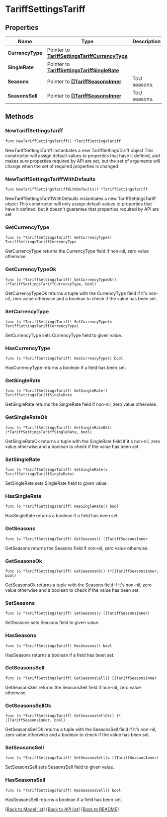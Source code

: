 # TariffSettingsTariff

## Properties

Name | Type | Description | Notes
------------ | ------------- | ------------- | -------------
**CurrencyType** | Pointer to [**TariffSettingsTariffCurrencyType**](TariffSettingsTariffCurrencyType.md) |  | [optional] 
**SingleRate** | Pointer to [**TariffSettingsTariffSingleRate**](TariffSettingsTariffSingleRate.md) |  | [optional] 
**Seasons** | Pointer to [**[]TariffSeasonsInner**](TariffSeasonsInner.md) | ToU seasons. | [optional] 
**SeasonsSell** | Pointer to [**[]TariffSeasonsInner**](TariffSeasonsInner.md) | ToU seasons. | [optional] 

## Methods

### NewTariffSettingsTariff

`func NewTariffSettingsTariff() *TariffSettingsTariff`

NewTariffSettingsTariff instantiates a new TariffSettingsTariff object
This constructor will assign default values to properties that have it defined,
and makes sure properties required by API are set, but the set of arguments
will change when the set of required properties is changed

### NewTariffSettingsTariffWithDefaults

`func NewTariffSettingsTariffWithDefaults() *TariffSettingsTariff`

NewTariffSettingsTariffWithDefaults instantiates a new TariffSettingsTariff object
This constructor will only assign default values to properties that have it defined,
but it doesn't guarantee that properties required by API are set

### GetCurrencyType

`func (o *TariffSettingsTariff) GetCurrencyType() TariffSettingsTariffCurrencyType`

GetCurrencyType returns the CurrencyType field if non-nil, zero value otherwise.

### GetCurrencyTypeOk

`func (o *TariffSettingsTariff) GetCurrencyTypeOk() (*TariffSettingsTariffCurrencyType, bool)`

GetCurrencyTypeOk returns a tuple with the CurrencyType field if it's non-nil, zero value otherwise
and a boolean to check if the value has been set.

### SetCurrencyType

`func (o *TariffSettingsTariff) SetCurrencyType(v TariffSettingsTariffCurrencyType)`

SetCurrencyType sets CurrencyType field to given value.

### HasCurrencyType

`func (o *TariffSettingsTariff) HasCurrencyType() bool`

HasCurrencyType returns a boolean if a field has been set.

### GetSingleRate

`func (o *TariffSettingsTariff) GetSingleRate() TariffSettingsTariffSingleRate`

GetSingleRate returns the SingleRate field if non-nil, zero value otherwise.

### GetSingleRateOk

`func (o *TariffSettingsTariff) GetSingleRateOk() (*TariffSettingsTariffSingleRate, bool)`

GetSingleRateOk returns a tuple with the SingleRate field if it's non-nil, zero value otherwise
and a boolean to check if the value has been set.

### SetSingleRate

`func (o *TariffSettingsTariff) SetSingleRate(v TariffSettingsTariffSingleRate)`

SetSingleRate sets SingleRate field to given value.

### HasSingleRate

`func (o *TariffSettingsTariff) HasSingleRate() bool`

HasSingleRate returns a boolean if a field has been set.

### GetSeasons

`func (o *TariffSettingsTariff) GetSeasons() []TariffSeasonsInner`

GetSeasons returns the Seasons field if non-nil, zero value otherwise.

### GetSeasonsOk

`func (o *TariffSettingsTariff) GetSeasonsOk() (*[]TariffSeasonsInner, bool)`

GetSeasonsOk returns a tuple with the Seasons field if it's non-nil, zero value otherwise
and a boolean to check if the value has been set.

### SetSeasons

`func (o *TariffSettingsTariff) SetSeasons(v []TariffSeasonsInner)`

SetSeasons sets Seasons field to given value.

### HasSeasons

`func (o *TariffSettingsTariff) HasSeasons() bool`

HasSeasons returns a boolean if a field has been set.

### GetSeasonsSell

`func (o *TariffSettingsTariff) GetSeasonsSell() []TariffSeasonsInner`

GetSeasonsSell returns the SeasonsSell field if non-nil, zero value otherwise.

### GetSeasonsSellOk

`func (o *TariffSettingsTariff) GetSeasonsSellOk() (*[]TariffSeasonsInner, bool)`

GetSeasonsSellOk returns a tuple with the SeasonsSell field if it's non-nil, zero value otherwise
and a boolean to check if the value has been set.

### SetSeasonsSell

`func (o *TariffSettingsTariff) SetSeasonsSell(v []TariffSeasonsInner)`

SetSeasonsSell sets SeasonsSell field to given value.

### HasSeasonsSell

`func (o *TariffSettingsTariff) HasSeasonsSell() bool`

HasSeasonsSell returns a boolean if a field has been set.


[[Back to Model list]](../README.md#documentation-for-models) [[Back to API list]](../README.md#documentation-for-api-endpoints) [[Back to README]](../README.md)


